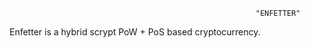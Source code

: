                                                            "ENFETTER"


Enfetter is a hybrid scrypt PoW + PoS based cryptocurrency.







